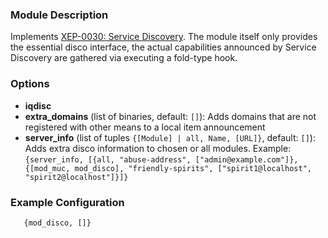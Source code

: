 ### Module Description
Implements [XEP-0030: Service Discovery](http://xmpp.org/extensions/xep-0030.html). The module itself only provides the essential disco interface, the actual capabilities announced by Service Discovery are gathered via executing a fold-type hook.

### Options
* **iqdisc**
* **extra_domains** (list of binaries, default: `[]`): Adds domains that are not registered with other means to a local item announcement
* **server_info** (list of tuples `{[Module] | all, Name, [URL]}`, default: `[]`): Adds extra disco information to chosen or all modules. Example: `{server_info, [{all, "abuse-address", ["admin@example.com"]}, {[mod_muc, mod_disco], "friendly-spirits", ["spirit1@localhost", "spirit2@localhost"]}]}`

### Example Configuration
`    {mod_disco, []} `
